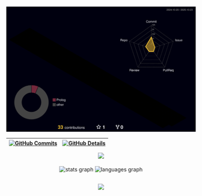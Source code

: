 
![Status](./profile-3d-contrib/profile-night-rainbow.svg)
  

  
| [![GitHub Commits](http://github-profile-summary-cards.vercel.app/api/cards/productive-time?username=GustavoBergr&theme=dracula&utcOffset=-3)](https://github.com/vn7n24fzkq/github-profile-summary-cards) | [![GitHub Details](http://github-profile-summary-cards.vercel.app/api/cards/profile-details?username=GustavoBergr&theme=dracula)](https://github.com/vn7n24fzkq/github-profile-summary-cards) |  
| ----------- | ----------- |



 
  <div align="center" >
<a href="https://skillicons.dev"   >
  <img src="https://skillicons.dev/icons?i=html,css,cs" />
</a>
  <br />
  </div>
  <br>
  
  <div align="center" >
   <img src="https://github-readme-stats.vercel.app/api?username=GustavoBergr&hide_title=false&hide_rank=false&show_icons=true&include_all_commits=true&count_private=true&disable_animations=false&theme=dracula&locale=en&hide_border=false&order=1" height="150" alt="stats graph"  />
  <img src="https://github-readme-stats.vercel.app/api/top-langs?username=GustavoBergr&locale=en&hide_title=false&layout=compact&card_width=320&langs_count=5&theme=dracula&hide_border=false&order=2" height="150" alt="languages graph"  />
    </div>
    
##
   <div align="center" >
     <img src="https://github-profile-trophy.vercel.app/?username=GustavoBergr&row=1&column=6&theme=dracula&margin-w=15&margin-h=15"/>
  </div>
  
 
